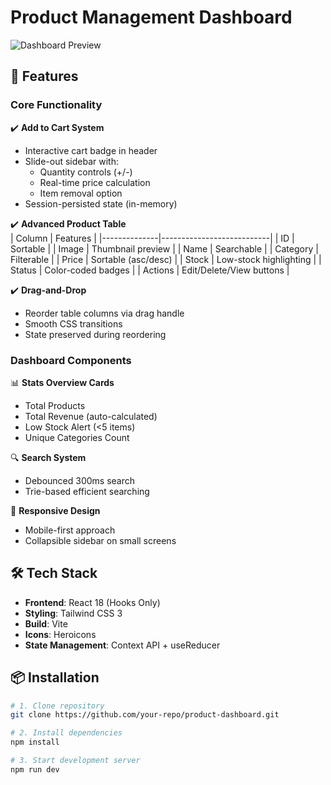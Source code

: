# Product Management Dashboard

![Dashboard Preview](https://via.placeholder.com/800x400?text=Dashboard+Screenshot) <!-- Add real screenshot later -->

## 🚀 Features

### **Core Functionality**
✔️ **Add to Cart System**  
- Interactive cart badge in header  
- Slide-out sidebar with:  
  - Quantity controls (+/-)  
  - Real-time price calculation  
  - Item removal option  
- Session-persisted state (in-memory)  

✔️ **Advanced Product Table**  
| Column       | Features                  |
|--------------|---------------------------|
| ID           | Sortable                  |
| Image        | Thumbnail preview         |
| Name         | Searchable                |
| Category     | Filterable                |
| Price        | Sortable (asc/desc)       |
| Stock        | Low-stock highlighting    |
| Status       | Color-coded badges        |
| Actions      | Edit/Delete/View buttons  |

✔️ **Drag-and-Drop**  
- Reorder table columns via drag handle  
- Smooth CSS transitions  
- State preserved during reordering  

### **Dashboard Components**
📊 **Stats Overview Cards**  
- Total Products 
- Total Revenue (auto-calculated)  
- Low Stock Alert (<5 items)  
- Unique Categories Count  

🔍 **Search System**  
- Debounced 300ms search  
- Trie-based efficient searching  

📱 **Responsive Design**  
- Mobile-first approach  
- Collapsible sidebar on small screens  

## 🛠️ Tech Stack
- **Frontend**: React 18 (Hooks Only)  
- **Styling**: Tailwind CSS 3  
- **Build**: Vite  
- **Icons**: Heroicons  
- **State Management**: Context API + useReducer  

## 📦 Installation
```bash
# 1. Clone repository
git clone https://github.com/your-repo/product-dashboard.git

# 2. Install dependencies
npm install

# 3. Start development server
npm run dev
